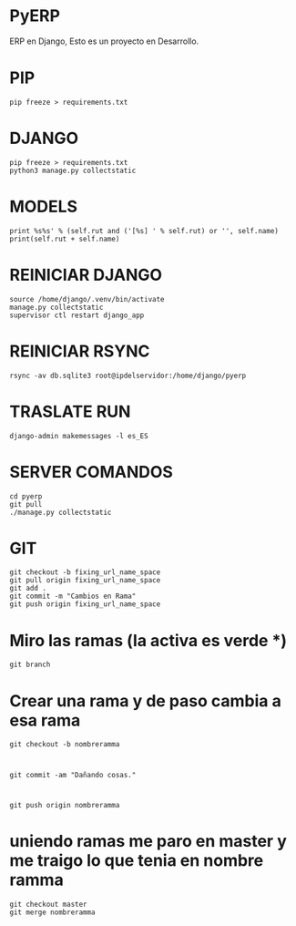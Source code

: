 # PyERP
ERP en Django, Esto es un proyecto en Desarrollo.


# PIP
```
pip freeze > requirements.txt
```

# DJANGO
```
pip freeze > requirements.txt
python3 manage.py collectstatic
```

# MODELS
```
print %s%s' % (self.rut and ('[%s] ' % self.rut) or '', self.name)
print(self.rut + self.name)
```

# REINICIAR DJANGO
```
source /home/django/.venv/bin/activate
manage.py collectstatic
supervisor ctl restart django_app
```

# REINICIAR RSYNC
```
rsync -av db.sqlite3 root@ipdelservidor:/home/django/pyerp
```

# TRASLATE RUN
```
django-admin makemessages -l es_ES
```

# SERVER COMANDOS
```
cd pyerp
git pull
./manage.py collectstatic
```

# GIT
```
git checkout -b fixing_url_name_space
git pull origin fixing_url_name_space
git add .
git commit -m "Cambios en Rama"
git push origin fixing_url_name_space
```

# Miro las ramas (la activa es verde *)
```
git branch
```

# Crear una rama y de paso cambia a esa rama
```
git checkout -b nombreramma
```

#
```
git commit -am "Dañando cosas."
```

# 
```
git push origin nombreramma 
```

# uniendo ramas me paro en master y me traigo lo que tenia en nombre ramma
```
git checkout master
git merge nombreramma
```
